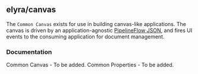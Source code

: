 <!--
{% comment %}
Copyright 2017-2020 IBM Corporation

Licensed under the Apache License, Version 2.0 (the "License");
you may not use this file except in compliance with the License.
You may obtain a copy of the License at

http://www.apache.org/licenses/LICENSE-2.0

Unless required by applicable law or agreed to in writing, software
distributed under the License is distributed on an "AS IS" BASIS,
WITHOUT WARRANTIES OR CONDITIONS OF ANY KIND, either express or implied.
See the License for the specific language governing permissions and
limitations under the License.
{% endcomment %}
-->

## elyra/canvas
The `Common Canvas` exists for use in building canvas-like applications. The canvas is driven by an application-agnostic [PipelineFlow JSON](https://github.com/elyra-ai/pipeline-schemas/tree/master/common-pipeline/pipeline-flow), and fires UI events to the consuming application for document management.

### Documentation

Common Canvas - To be added.
Common Properties - To be added.
